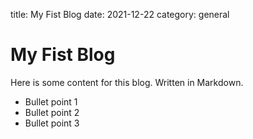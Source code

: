 title: My Fist Blog
date: 2021-12-22
category: general

# My Fist Blog

Here is some content for this blog. Written in Markdown.

- Bullet point 1
- Bullet point 2
- Bullet point 3
